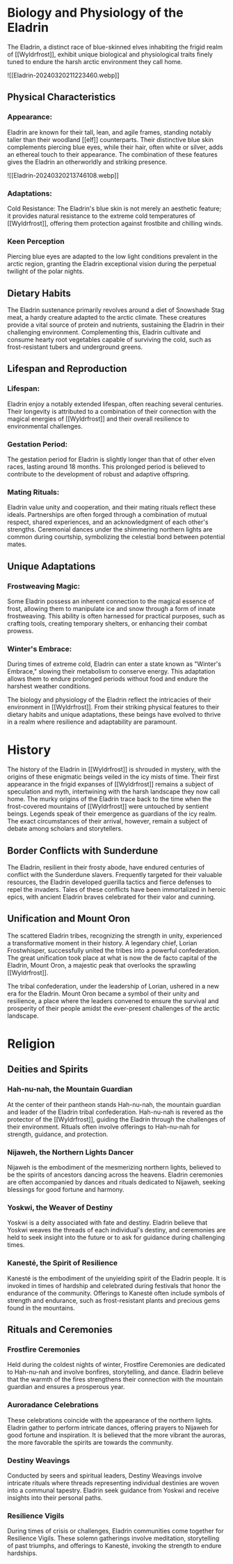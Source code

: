 # Biology and Physiology of the Eladrin
The Eladrin, a distinct race of blue-skinned elves inhabiting the frigid realm of [[Wyldrfrost]], exhibit unique biological and physiological traits finely tuned to endure the harsh arctic environment they call home.

![[Eladrin-20240320211223460.webp]]

## Physical Characteristics
### Appearance:
Eladrin are known for their tall, lean, and agile frames, standing notably taller than their woodland [[elf]] counterparts. Their distinctive blue skin complements piercing blue eyes, while their hair, often white or silver, adds an ethereal touch to their appearance. The combination of these features gives the Eladrin an otherworldly and striking presence.

![[Eladrin-20240320213746108.webp]]

### Adaptations:
Cold Resistance: The Eladrin's blue skin is not merely an aesthetic feature; it provides natural resistance to the extreme cold temperatures of [[Wyldrfrost]], offering them protection against frostbite and chilling winds.

### Keen Perception
Piercing blue eyes are adapted to the low light conditions prevalent in the arctic region, granting the Eladrin exceptional vision during the perpetual twilight of the polar nights.

## Dietary Habits
The Eladrin sustenance primarily revolves around a diet of Snowshade Stag meat, a hardy creature adapted to the arctic climate. These creatures provide a vital source of protein and nutrients, sustaining the Eladrin in their challenging environment. Complementing this, Eladrin cultivate and consume hearty root vegetables capable of surviving the cold, such as frost-resistant tubers and underground greens.

## Lifespan and Reproduction
### Lifespan:
Eladrin enjoy a notably extended lifespan, often reaching several centuries. Their longevity is attributed to a combination of their connection with the magical energies of [[Wyldrfrost]] and their overall resilience to environmental challenges.

### Gestation Period:
The gestation period for Eladrin is slightly longer than that of other elven races, lasting around 18 months. This prolonged period is believed to contribute to the development of robust and adaptive offspring.

### Mating Rituals:
Eladrin value unity and cooperation, and their mating rituals reflect these ideals. Partnerships are often forged through a combination of mutual respect, shared experiences, and an acknowledgment of each other's strengths. Ceremonial dances under the shimmering northern lights are common during courtship, symbolizing the celestial bond between potential mates.

## Unique Adaptations
### Frostweaving Magic:
Some Eladrin possess an inherent connection to the magical essence of frost, allowing them to manipulate ice and snow through a form of innate frostweaving. This ability is often harnessed for practical purposes, such as crafting tools, creating temporary shelters, or enhancing their combat prowess.

### Winter's Embrace:
During times of extreme cold, Eladrin can enter a state known as "Winter's Embrace," slowing their metabolism to conserve energy. This adaptation allows them to endure prolonged periods without food and endure the harshest weather conditions.

The biology and physiology of the Eladrin reflect the intricacies of their environment in [[Wyldrfrost]]. From their striking physical features to their dietary habits and unique adaptations, these beings have evolved to thrive in a realm where resilience and adaptability are paramount.

# History
The history of the Eladrin in [[Wyldrfrost]] is shrouded in mystery, with the origins of these enigmatic beings veiled in the icy mists of time. Their first appearance in the frigid expanses of [[Wyldrfrost]] remains a subject of speculation and myth, intertwining with the harsh landscape they now call home. The murky origins of the Eladrin trace back to the time when the frost-covered mountains of [[Wyldrfrost]] were untouched by sentient beings. Legends speak of their emergence as guardians of the icy realm. The exact circumstances of their arrival, however, remain a subject of debate among scholars and storytellers.

## Border Conflicts with Sunderdune
The Eladrin, resilient in their frosty abode, have endured centuries of conflict with the Sunderdune slavers. Frequently targeted for their valuable resources, the Eladrin developed guerilla tactics and fierce defenses to repel the invaders. Tales of these conflicts have been immortalized in heroic epics, with ancient Eladrin braves celebrated for their valor and cunning.

## Unification and Mount Oron
The scattered Eladrin tribes, recognizing the strength in unity, experienced a transformative moment in their history. A legendary chief, Lorian Frostwhisper, successfully united the tribes into a powerful confederation. The great unification took place at what is now the de facto capital of the Eladrin, Mount Oron, a majestic peak that overlooks the sprawling [[Wyldrfrost]].

The tribal confederation, under the leadership of Lorian, ushered in a new era for the Eladrin. Mount Oron became a symbol of their unity and resilience, a place where the leaders convened to ensure the survival and prosperity of their people amidst the ever-present challenges of the arctic landscape.
# Religion
## Deities and Spirits
### Hah-nu-nah, the Mountain Guardian
At the center of their pantheon stands Hah-nu-nah, the mountain guardian and leader of the Eladrin tribal confederation. Hah-nu-nah is revered as the protector of the [[Wyldrfrost]], guiding the Eladrin through the challenges of their environment. Rituals often involve offerings to Hah-nu-nah for strength, guidance, and protection.

### Nijaweh, the Northern Lights Dancer
Nijaweh is the embodiment of the mesmerizing northern lights, believed to be the spirits of ancestors dancing across the heavens. Eladrin ceremonies are often accompanied by dances and rituals dedicated to Nijaweh, seeking blessings for good fortune and harmony.

### Yoskwi, the Weaver of Destiny
Yoskwi is a deity associated with fate and destiny. Eladrin believe that Yoskwi weaves the threads of each individual's destiny, and ceremonies are held to seek insight into the future or to ask for guidance during challenging times.

### Kanesté, the Spirit of Resilience
Kanesté is the embodiment of the unyielding spirit of the Eladrin people. It is invoked in times of hardship and celebrated during festivals that honor the endurance of the community. Offerings to Kanesté often include symbols of strength and endurance, such as frost-resistant plants and precious gems found in the mountains.

## Rituals and Ceremonies
### Frostfire Ceremonies
Held during the coldest nights of winter, Frostfire Ceremonies are dedicated to Hah-nu-nah and involve bonfires, storytelling, and dance. Eladrin believe that the warmth of the fires strengthens their connection with the mountain guardian and ensures a prosperous year.

### Auroradance Celebrations
These celebrations coincide with the appearance of the northern lights. Eladrin gather to perform intricate dances, offering prayers to Nijaweh for good fortune and inspiration. It is believed that the more vibrant the auroras, the more favorable the spirits are towards the community.

### Destiny Weavings
Conducted by seers and spiritual leaders, Destiny Weavings involve intricate rituals where threads representing individual destinies are woven into a communal tapestry. Eladrin seek guidance from Yoskwi and receive insights into their personal paths.

### Resilience Vigils
During times of crisis or challenges, Eladrin communities come together for Resilience Vigils. These solemn gatherings involve meditation, storytelling of past triumphs, and offerings to Kanesté, invoking the strength to endure hardships.